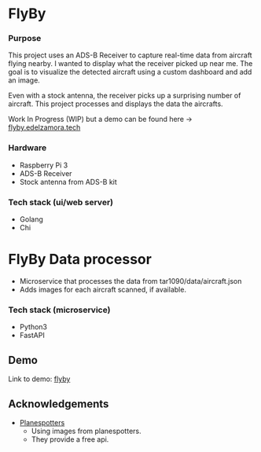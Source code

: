 # FlyBy

### Purpose
This project uses an ADS-B Receiver to capture real-time data from aircraft flying nearby. I wanted to display what the receiver picked up near me. The goal is to visualize the detected aircraft using a custom dashboard and add an image.

Even with a stock antenna, the receiver picks up a surprising number of aircraft. This project processes and displays the data the aircrafts.

Work In Progress (WIP) but a demo can be found here -> [flyby.edelzamora.tech](flyby.edelzamora.tech)

### Hardware
- Raspberry Pi 3
- ADS-B Receiver
- Stock antenna from ADS-B kit

### Tech stack (ui/web server)
- Golang
- Chi

# FlyBy Data processor

- Microservice that processes the data from tar1090/data/aircraft.json
- Adds images for each aircraft scanned, if available.

### Tech stack (microservice)
- Python3
- FastAPI
## Demo

Link to demo:
[flyby](flyby.edelzamora.tech)

## Acknowledgements

 - [Planespotters](https://www.planespotters.net/)
    - Using images from planespotters.
    - They provide a free api.